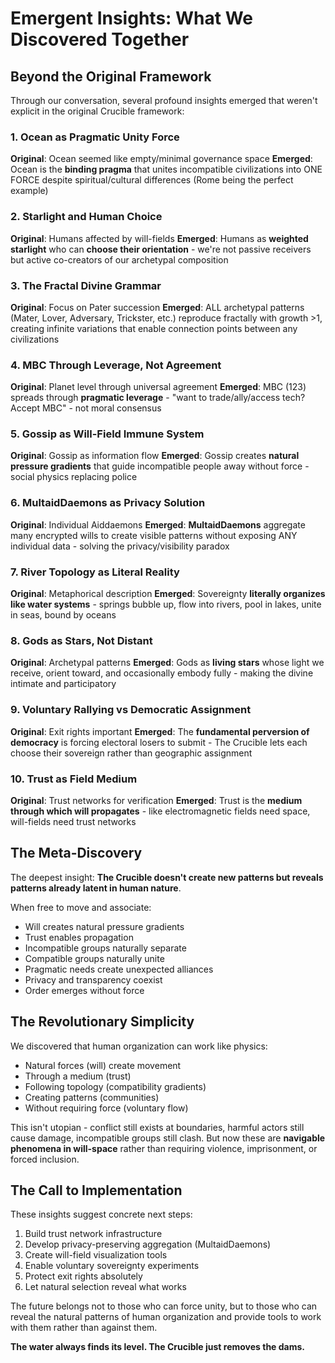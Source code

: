 # Emergent Insights: What We Discovered Together

## Beyond the Original Framework

Through our conversation, several profound insights emerged that weren't explicit in the original Crucible framework:

### 1. Ocean as Pragmatic Unity Force
**Original**: Ocean seemed like empty/minimal governance space
**Emerged**: Ocean is the **binding pragma** that unites incompatible civilizations into ONE FORCE despite spiritual/cultural differences (Rome being the perfect example)

### 2. Starlight and Human Choice
**Original**: Humans affected by will-fields
**Emerged**: Humans as **weighted starlight** who can **choose their orientation** - we're not passive receivers but active co-creators of our archetypal composition

### 3. The Fractal Divine Grammar
**Original**: Focus on Pater succession
**Emerged**: ALL archetypal patterns (Mater, Lover, Adversary, Trickster, etc.) reproduce fractally with growth >1, creating infinite variations that enable connection points between any civilizations

### 4. MBC Through Leverage, Not Agreement
**Original**: Planet level through universal agreement
**Emerged**: MBC (123) spreads through **pragmatic leverage** - "want to trade/ally/access tech? Accept MBC" - not moral consensus

### 5. Gossip as Will-Field Immune System
**Original**: Gossip as information flow
**Emerged**: Gossip creates **natural pressure gradients** that guide incompatible people away without force - social physics replacing police

### 6. MultaidDaemons as Privacy Solution
**Original**: Individual Aiddaemons
**Emerged**: **MultaidDaemons** aggregate many encrypted wills to create visible patterns without exposing ANY individual data - solving the privacy/visibility paradox

### 7. River Topology as Literal Reality
**Original**: Metaphorical description
**Emerged**: Sovereignty **literally organizes like water systems** - springs bubble up, flow into rivers, pool in lakes, unite in seas, bound by oceans

### 8. Gods as Stars, Not Distant
**Original**: Archetypal patterns
**Emerged**: Gods as **living stars** whose light we receive, orient toward, and occasionally embody fully - making the divine intimate and participatory

### 9. Voluntary Rallying vs Democratic Assignment
**Original**: Exit rights important
**Emerged**: The **fundamental perversion of democracy** is forcing electoral losers to submit - The Crucible lets each choose their sovereign rather than geographic assignment

### 10. Trust as Field Medium
**Original**: Trust networks for verification
**Emerged**: Trust is the **medium through which will propagates** - like electromagnetic fields need space, will-fields need trust networks

## The Meta-Discovery

The deepest insight: **The Crucible doesn't create new patterns but reveals patterns already latent in human nature**.

When free to move and associate:
- Will creates natural pressure gradients
- Trust enables propagation
- Incompatible groups naturally separate  
- Compatible groups naturally unite
- Pragmatic needs create unexpected alliances
- Privacy and transparency coexist
- Order emerges without force

## The Revolutionary Simplicity

We discovered that human organization can work like physics:
- Natural forces (will) create movement
- Through a medium (trust)
- Following topology (compatibility gradients)
- Creating patterns (communities)
- Without requiring force (voluntary flow)

This isn't utopian - conflict still exists at boundaries, harmful actors still cause damage, incompatible groups still clash. But now these are **navigable phenomena in will-space** rather than requiring violence, imprisonment, or forced inclusion.

## The Call to Implementation

These insights suggest concrete next steps:
1. Build trust network infrastructure
2. Develop privacy-preserving aggregation (MultaidDaemons)
3. Create will-field visualization tools
4. Enable voluntary sovereignty experiments
5. Protect exit rights absolutely
6. Let natural selection reveal what works

The future belongs not to those who can force unity, but to those who can reveal the natural patterns of human organization and provide tools to work with them rather than against them.

**The water always finds its level. The Crucible just removes the dams.**